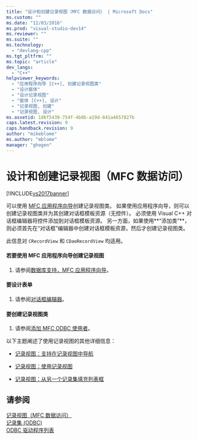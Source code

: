 ```yaml
---
title: "设计和创建记录视图（MFC 数据访问） | Microsoft Docs"
ms.custom: ""
ms.date: "12/03/2016"
ms.prod: "visual-studio-dev14"
ms.reviewer: ""
ms.suite: ""
ms.technology: 
  - "devlang-cpp"
ms.tgt_pltfrm: ""
ms.topic: "article"
dev_langs: 
  - "C++"
helpviewer_keywords: 
  - "应用程序向导 [C++], 创建记录视图类"
  - "设计窗体"
  - "设计记录视图"
  - "窗体 [C++], 设计"
  - "记录视图, 创建"
  - "记录视图, 设计"
ms.assetid: 1d6f5439-754f-4b8b-a19d-841a4657827b
caps.latest.revision: 9
caps.handback.revision: 9
author: "mikeblome"
ms.author: "mblome"
manager: "ghogen"
---
```

# 设计和创建记录视图（MFC 数据访问）
[!INCLUDE[vs2017banner](../assembler/inline/includes/vs2017banner.md)]

可以使用 [MFC 应用程序向导](../mfc/reference/database-support-mfc-application-wizard.md)创建记录视图类。  如果使用应用程序向导，则可以创建记录视图类并为其创建对话框模板资源（无控件）。  必须使用 Visual C\+\+ 对话框编辑器将控件添加到对话框模板资源。  另一方面，如果使用**“添加类”**，则必须首先在“对话框”编辑器中创建对话框模板资源，然后才创建记录视图类。  
  
 此信息对 `CRecordView` 和 `CDaoRecordView` 均适用。  
  
#### 若要使用 MFC 应用程序向导创建记录视图  
  
1.  请参阅[数据库支持，MFC 应用程序向导](../mfc/reference/database-support-mfc-application-wizard.md)。  
  
#### 要设计表单  
  
1.  请参阅[对话框编辑器](../mfc/dialog-editor.md)。  
  
#### 要创建记录视图类  
  
1.  请参阅[添加 MFC ODBC 使用者](../mfc/reference/adding-an-mfc-odbc-consumer.md)。  
  
 以下主题阐述了使用记录视图的其他详细信息：  
  
-   [记录视图：支持在记录视图中导航](../data/supporting-navigation-in-a-record-view-mfc-data-access.md)  
  
-   [记录视图：使用记录视图](../data/using-a-record-view-mfc-data-access.md)  
  
-   [记录视图：从另一个记录集填充列表框](../data/filling-a-list-box-from-a-second-recordset-mfc-data-access.md)  
  
## 请参阅  
 [记录视图（MFC 数据访问）](../data/record-views-mfc-data-access.md)   
 [记录集 \(ODBC\)](../data/odbc/recordset-odbc.md)   
 [ODBC 驱动程序列表](../data/odbc/odbc-driver-list.md)